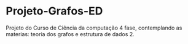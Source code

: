 # Projeto-Grafos-ED
Projeto do Curso de Ciência da computação 4 fase, contemplando as materias: teoria dos grafos e estrutura de dados 2.

